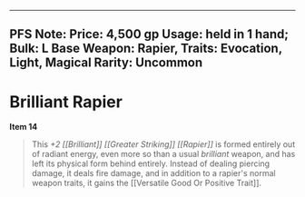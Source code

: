 
---
PFS Note: 
Price: 4,500 gp
Usage: held in 1 hand;
Bulk: L
Base Weapon: Rapier,
Traits: Evocation, Light, Magical
Rarity: Uncommon
---

# Brilliant Rapier

**Item 14**

> This *+2 [[Brilliant]] [[Greater Striking]] [[Rapier]]* is formed entirely out of radiant energy, even more so than a usual *brilliant* weapon, and has left its physical form behind entirely. Instead of dealing piercing damage, it deals fire damage, and in addition to a rapier's normal weapon traits, it gains the [[Versatile Good Or Positive Trait]].
